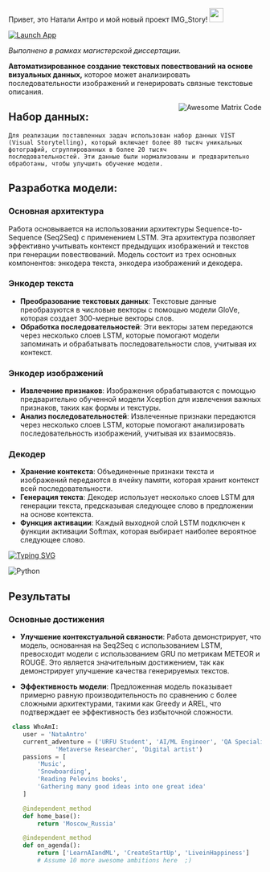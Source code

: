 Привет, это Натали Антро и мой новый проект IMG_Story! <img src="https://media.giphy.com/media/hvRJCLFzcasrR4ia7z/giphy.gif" width="28px" height="28px">
<p>
<a href="https://image-story-b36fb7a799d2.herokuapp.com/" target="_blank">
    <img src="https://img.shields.io/badge/Launch-App-brightgreen" alt="Launch App">
</a>

<p>
<i>Выполнено в рамках магистерской диссертации. </i>
<p>
<b>Автоматизированное создание текстовых повествований на основе визуальных данных,</b> которое может анализировать последовательности изображений и генерировать связные текстовые описания.
<p>
<img src='https://github.com/MarikIshtar007/MarikIshtar007/blob/master/images/matrix.gif' alt='Awesome Matrix Code' align='right'/>
<p>
	
## Набор данных:
<p>

    Для реализации поставленных задач использован набор данных VIST (Visual Storytelling), который включает более 80 тысяч уникальных фотографий, сгруппированных в более 20 тысяч 
    последовательностей. Эти данные были нормализованы и предварительно обработаны, чтобы улучшить обучение модели.

<p>

## Разработка модели:

### Основная архитектура

Работа основывается на использовании архитектуры Sequence-to-Sequence (Seq2Seq) с применением LSTM. Эта архитектура позволяет эффективно учитывать контекст предыдущих изображений и текстов при генерации повествований. Модель состоит из трех основных компонентов: энкодера текста, энкодера изображений и декодера.

### Энкодер текста

- **Преобразование текстовых данных**: Текстовые данные преобразуются в числовые векторы с помощью модели GloVe, которая создает 300-мерные векторы слов.
- **Обработка последовательностей**: Эти векторы затем передаются через несколько слоев LSTM, которые помогают модели запоминать и обрабатывать последовательности слов, учитывая их контекст.

### Энкодер изображений

- **Извлечение признаков**: Изображения обрабатываются с помощью предварительно обученной модели Xception для извлечения важных признаков, таких как формы и текстуры.
- **Анализ последовательностей**: Извлеченные признаки передаются через несколько слоев LSTM, которые помогают анализировать последовательность изображений, учитывая их взаимосвязь.

### Декодер

- **Хранение контекста**: Объединенные признаки текста и изображений передаются в ячейку памяти, которая хранит контекст всей последовательности.
- **Генерация текста**: Декодер использует несколько слоев LSTM для генерации текста, предсказывая следующее слово в предложении на основе контекста.
- **Функция активации**: Каждый выходной слой LSTM подключен к функции активации Softmax, которая выбирает наиболее вероятное следующее слово.


[![Typing SVG](https://readme-typing-svg.herokuapp.com?color=%2336BCF7&lines=Seq+2+Seq)](https://git.io/typing-svg)
 
 ![Python](https://img.shields.io/badge/python-3670A0?style=for-the-badge&logo=python&logoColor=ffdd54)

 ## Результаты

### Основные достижения

- **Улучшение контекстуальной связности**: Работа демонстрирует, что модель, основанная на Seq2Seq с использованием LSTM, превосходит модели с использованием GRU по метрикам METEOR и ROUGE. Это является значительным достижением, так как демонстрирует улучшение качества генерируемых текстов.

- **Эффективность модели**: Предложенная модель показывает примерно равную производительность по сравнению с более сложными архитектурами, такими как Greedy и AREL, что подтверждает ее эффективность без избыточной сложности.

```python
 class WhoAmI:
    user = 'NataAntro'
    current_adventure = ('URFU Student', 'AI/ML Engineer', 'QA Specialist (BaccaSoft)', 
			 'Metaverse Researcher', 'Digital artist')
    passions = [
        'Music',
        'Snowboarding',
        'Reading Pelevins books',
        'Gathering many good ideas into one great idea'
    ]

    @independent_method
    def home_base():
        return 'Moscow_Russia'

    @independent_method
    def on_agenda():
        return ['LearnAIandML', 'CreateStartUp', 'LiveinHappiness']
        # Assume 10 more awesome ambitions here  ;)

	
 ```
